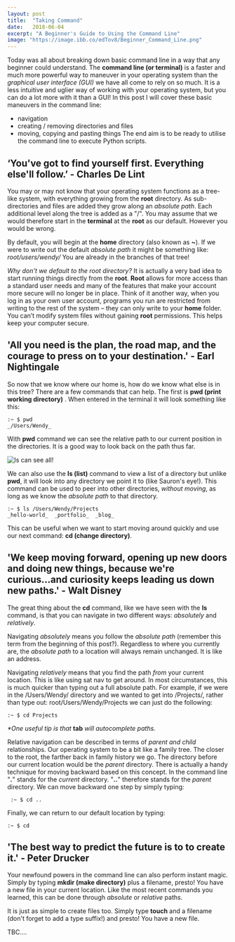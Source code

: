 ```yaml
---
layout: post
title:  "Taking Command"
date:   2018-06-04
excerpt: "A Beginner's Guide to Using the Command Line"
image: "https://image.ibb.co/edTov8/Beginner_Command_Line.png"
---
```


Today was all about breaking down basic command line in a way that any beginner could understand.
The __command line (or terminal)__ is a faster and much more powerful way to maneuver in your operating system than the _graphical user interface (GUI)_ we have all come to rely on so much. It is a less intuitive and uglier way of working with your operating system, but you can do a lot more with it than a GUI! In this post I will cover these basic maneuvers in the command line:
*   navigation
*   creating / removing directories and files
*   moving, copying and pasting things
The end aim is to be ready to utilise the command line to execute Python scripts.

## ‘You've got to find yourself first. Everything else'll follow.’ - Charles De Lint

You may or may not know that your operating system functions as a tree-like system, with everything growing from the __root__ directory. As sub-directories and files are added they grow along an _absolute path_. Each additional level along the tree is added as a "/".
You may assume that we would therefore start in the __terminal__ at the __root__ as our default. However you would be wrong.

By default, you will begin at the __home__ directory (also known as __~__). If we were to write out the default _absolute path_ it might be something like: _root/users/wendy/_
You are already in the branches of that tree!

_Why don't we default to the root directory?_
It is actually a very bad idea to start running things directly from the __root__. __Root__ allows for more access than a standard user needs and many of the features that make your account more secure will no longer be in place. Think of it another way, when you log in as your own user account, programs you run are restricted from writing to the rest of the system – they can only write to your __home__ folder. You can’t modify system files without gaining __root__ permissions. This helps keep your computer secure.

## 'All you need is the plan, the road map, and the courage to press on to your destination.' - Earl Nightingale

So now that we know where our home is, how do we know what else is in this tree? There are a few commands that can help. The first is __pwd (print working directory)__ . When entered in the terminal it will look something like this:

    :~ $ pwd
    _/Users/Wendy_

With __pwd__ command we can see the relative path to our current position in the directories. It is a good way to look back on the path thus far.

![ls can see all!](https://i.ibb.co/PMDj3FF/sauron.jpg#feature)

We can also use the __ls (list)__ command to view a list of a directory but unlike __pwd__, it will look into any directory we point it to (like Sauron's eye!). This command can be used to peer into other directories, _without moving_, as long as we know the _absolute path_ to that directory.

    :~ $ ls /Users/Wendy/Projects
    _hello-world_  _portfolio_  _blog_

This can be useful when we want to start moving around quickly and use our next command: __cd (change directory)__.

## 'We keep moving forward, opening up new doors and doing new things, because we're curious...and curiosity keeps leading us down new paths.' - Walt Disney

The great thing about the __cd__ command, like we have seen with the __ls__ command, is that you can navigate in two different ways: _absolutely_ and _relatively_.

Navigating _absolutely_ means you follow the _absolute path_ (remember this term from the beginning of this post?). Regardless to where you currently are, the _absolute path_ to a location will always remain unchanged. It is like an address.

Navigating _relatively_ means that you find the path _from_ your current location. This is like using sat nav to get around. In most circumstances, this is much quicker than typing out a full absolute path. For example, if we were in the /Users/Wendy/ directory and we wanted to get into /Projects/, rather than type out: root/Users/Wendy/Projects we can just do the following:

    :~ $ cd Projects

_*One useful tip is that_ __tab__ _will autocomplete paths._

Relative navigation can be described in terms of _parent and child_ relationships. Our operating system to be a bit like a family tree. The closer to the root, the farther back in family history we go. The directory before our current location would be the _parent_ directory. There is actually a handy technique for moving backward based on this concept. In the command line "__.__" stands for the _current_ directory. "__..__" therefore stands for the _parent_ directory. We can move backward one step by simply typing:

     :~ $ cd ..

Finally, we can return to our default location by typing:

    :~ $ cd

## 'The best way to predict the future is to to create it.' - Peter Drucker

Your newfound powers in the command line can also perform instant magic. Simply by typing __mkdir (make directory)__ plus a filename, presto! You have a new file in your current location. Like the most recent commands you learned, this can be done through _absolute_ or _relative_ paths.

It is just as simple to create files too. Simply type __touch__ and a filename (don't forget to add a type suffix!) and presto! You have a new file.

TBC....
